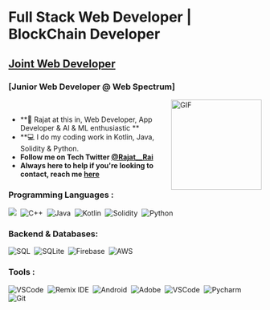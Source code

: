 
# Full Stack Web Developer | BlockChain Developer
## [Joint Web Developer](https://csi.phcet.ac.in/)
### [Junior Web Developer @ Web Spectrum]

<img align="right" height='180px' alt="GIF" src="https://media.giphy.com/media/qgQUggAC3Pfv687qPC/giphy.gif" />

</br>

- **🔢 Rajat at this in, Web Developer, App Developer & AI & ML enthusiastic **
- **💻 I do my coding work in Kotlin, Java, Solidity & Python.
- **Follow me on Tech Twitter [@Rajat__Rai](https://twitter.com/Rajat__Rai)**
- **Always here to help if you're looking to contact, reach me [here](https://linktr.ee/rj_30)** 
<!--
- **⚙ C | C++ | Java | Python | Solidity |**
- **⚙ Photoshop | OpenCv | Autocad | Lightroom |**
- **⚙ Canva | Lightroom | VSCode | Eclipse |**
- **🔰 | QA Manual Testing |**
--
-->

### Programming Languages :
  
  ![](https://img.shields.io/badge/c-%2300599C.svg?&style=for-the-badge&logo=c&logoColor=white)&nbsp;
  ![C++](https://img.shields.io/badge/c++-%2300599C.svg?&style=for-the-badge&logo=c%2B%2B&ogoColor=white)&nbsp;
  ![Java](https://img.shields.io/badge/java-%23ED8B00.svg?&style=for-the-badge&logo=java&logoColor=white)&nbsp;
  ![Kotlin](https://img.shields.io/badge/kotlin-%230095D5.svg?style=for-the-badge&logo=kotlin&logoColor=white)&nbsp;
  ![Solidity](https://img.shields.io/badge/solidity-%230095D5.svg?style=for-the-badge&logo=solidity&logoColor=white)&nbsp;
  ![Python](https://img.shields.io/badge/python-%2314354C.svg?&style=for-the-badge&logo=python&logoColor=white)&nbsp;

### Backend & Databases:

  ![SQL](https://img.shields.io/badge/sql-%2300f.svg?&style=for-the-badge&logo=mysql&logoColor=white)&nbsp;
  ![SQLite](https://img.shields.io/badge/sqlite-%2307405e.svg?&style=for-the-badge&logo=sqlite&logoColor=white)&nbsp;
  ![Firebase](https://img.shields.io/badge/firebase-%23039BE5.svg?&style=for-the-badge&logo=firebase)&nbsp;
  ![AWS](https://img.shields.io/badge/AWS-%23FF9900.svg?style=for-the-badge&logo=amazon-aws&logoColor=white)

### Tools :

  ![VSCode](https://img.shields.io/badge/VSCode-0078d7.svg?&style=for-the-badge&logo=visual-studio-code&logoColor=white)&nbsp;
  ![Remix IDE](https://img.shields.io/badge/RemixIDE-0078d7.svg?&style=for-the-badge&logo=remix-ide&logoColor=white)&nbsp;
  ![Android](https://img.shields.io/badge/Android_Studio-3DDC84?style=for-the-badge&logo=android&logoColor=white)&nbsp;
  ![Adobe](https://img.shields.io/badge/adobe-%23FF0000.svg?&style=for-the-badge&logo=adobe&logoColor=white)&nbsp;
  ![VSCode](https://img.shields.io/badge/VSCode-0078d7.svg?&style=for-the-badge&logo=visual-studio-code&logoColor=white)&nbsp;
  ![Pycharm](https://img.shields.io/badge/PyCharm-000000.svg?&style=for-the-badge&logo=PyCharm&logoColor=white)&nbsp;
  ![Git](https://img.shields.io/badge/git-%23F05033.svg?&style=for-the-badge&logo=git&logoColor=white)&nbsp;
